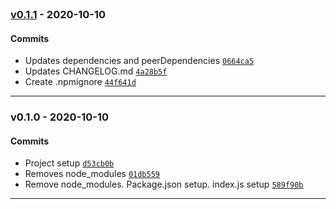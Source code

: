 <br />

### [v0.1.1](https://github.com/atomikui/eslint-config-atomikui/compare/v0.1.0...v0.1.1) - 2020-10-10

#### Commits

- Updates dependencies and peerDependencies [`0664ca5`](https://github.com/atomikui/eslint-config-atomikui/commit/0664ca5aaa2532bd27c3ba55a2f210337768cf6b)
- Updates CHANGELOG.md [`4a28b5f`](https://github.com/atomikui/eslint-config-atomikui/commit/4a28b5fe30f04a0d9d9b43a50e2b0c0e4a381063)
- Create .npmignore [`44f641d`](https://github.com/atomikui/eslint-config-atomikui/commit/44f641d9d1bac27f359eade8edd78215e94a0b24)

<hr />

### v0.1.0 - 2020-10-10

#### Commits

- Project setup [`d53cb0b`](https://github.com/atomikui/eslint-config-atomikui/commit/d53cb0b2add0549627d3861a76caf2f280964a89)
- Removes node_modules [`01db559`](https://github.com/atomikui/eslint-config-atomikui/commit/01db5599404cabf2c507d9f2d86f60bc43f24425)
- Remove node_modules. Package.json setup. index.js setup [`589f90b`](https://github.com/atomikui/eslint-config-atomikui/commit/589f90b57f5a84ef63d7aee587601aebb98a9e1d)

<hr />
